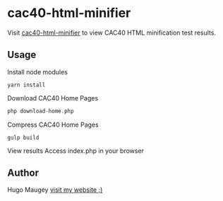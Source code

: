 # cac40-html-minifier

Visit [cac40-html-minifier](https://hugsbrugs.github.net/cac40-html-minifier) to view CAC40 HTML minification test results.

## Usage

Install node modules
```
yarn install
```

Download CAC40 Home Pages
```php
php download-home.php
```

Compress CAC40 Home Pages
```
gulp build
```

View results
Access index.php in your browser 

## Author

Hugo Maugey [visit my website ;)](https://hugo.maugey.fr)